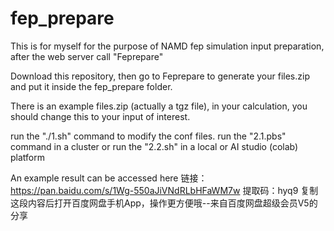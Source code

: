 # fep_prepare
This is for myself for the purpose of NAMD fep simulation input preparation, after the web server call "Feprepare"

Download this repository, then go to Feprepare to generate your files.zip and put it inside the fep_prepare folder.

There is an example files.zip (actually a tgz file), in your calculation, you should change this to your input of interest.

run the "./1.sh" command to modify the conf files.
run the "2.1.pbs" command in a cluster 
or 
run the "2.2.sh" in a local or AI studio (colab) platform

An example result can be accessed here 链接：https://pan.baidu.com/s/1Wg-550aJiVNdRLbHFaWM7w 
提取码：hyq9 
复制这段内容后打开百度网盘手机App，操作更方便哦--来自百度网盘超级会员V5的分享
